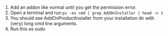 
1. Add an addon like normal until you get the permission error.
2. Open a terminal and run ``ps -eo cmd | grep AddOnInstaller | head -n 1``
3. You should see AddOnProductInstaller from your installation dir with (very) long cmd line arguments.
4. Run this as sudo